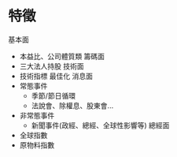 # 特徵

基本面
- 本益比、公司體質類
籌碼面
- 三大法人持股
技術面
- 技術指標 最佳化
消息面
- 常態事件
  - 季節/節日循環
  - 法說會、除權息、股東會...
- 非常態事件
  - 新聞事件(政經、總經、全球性影響等)
總經面
- 全球指數
- 原物料指數